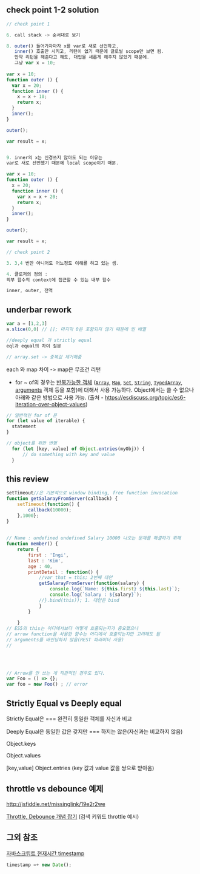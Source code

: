 ## check point 1-2 solution

```javascript
// check point 1

6. call stack -> 순서대로 보기

8. outer() 들어가자마자 x를 var로 새로 선언하고, 
   inner() 호출만 시키고, 리턴이 없기 때문에 글로벌 scope만 보면 됨.
   만약 리턴을 해준다고 해도, 대입을 새롭게 해주지 않았기 때문에. 
   그냥 var x = 10;
   
var x = 10;
function outer () {
  var x = 20;
  function inner () {
    x = x + 10;
    return x;
  }
  inner();
}

outer();

var result = x;


9. inner의 x는 신경쓰지 않아도 되는 이유는 
var로 새로 선언했기 때문에 local scope이기 때문.

var x = 10;
function outer () {
  x = 20;
  function inner () {
    var x = x + 20;
    return x;
  }
  inner();
}

outer();

var result = x;

// check point 2

3. 3,4 번만 아니어도 어느정도 이해를 하고 있는 셈.

4. 클로저의 정의 : 
외부 함수의 context에 접근할 수 있는 내부 함수

inner, outer, 전역


```



## underbar rework

```javascript
var a = [1,2,3]
a.slice(0,0) // []; 마지막 0은 포함되지 않기 때문에 빈 배열

//deeply equal 과 strictly equal 
eql과 equal의 차이 질문

// array.set -> 중복값 제거해줌

```



each 와 map 차이 -> map은 무조건 리턴 

- for ~ of의 경우는  [반복가능한 객체](https://developer.mozilla.org/ko/docs/Web/JavaScript/Reference/Iteration_protocols#iterable) ([`Array`](https://developer.mozilla.org/ko/docs/Web/JavaScript/Reference/Global_Objects/Array), [`Map`](https://developer.mozilla.org/ko/docs/Web/JavaScript/Reference/Global_Objects/Map), [`Set`](https://developer.mozilla.org/ko/docs/Web/JavaScript/Reference/Global_Objects/Set), [`String`](https://developer.mozilla.org/ko/docs/Web/JavaScript/Reference/Global_Objects/String), [`TypedArray`](https://developer.mozilla.org/ko/docs/Web/JavaScript/Reference/Global_Objects/TypedArray), [arguments](https://developer.mozilla.org/ko/docs/Web/JavaScript/Reference/Functions/arguments) 객체 등을 포함)에 대해서 사용 가능하다. Object에서는 쓸 수 없으나 아래와 같은 방법으로 사용 가능. (출처 - https://esdiscuss.org/topic/es6-iteration-over-object-values)



```javascript
// 일반적인 for of 문
for (let value of iterable) {
  statement 
} 

// object를 위한 변형
  for (let [key, value] of Object.entries(myObj)) {
      // do something with key and value
  }
```











## this review

```javascript
setTimeout//은 기본적으로 window binding, free function invocation
function getSalarayFromServer(callback) {
    setTimeout(function() {
        callback(10000);
    },1000}; 
}
               
               
// Name : undefined undefined Salary 10000 나오는 문제를 해결하기 위해
function member() {
    return {
        first : 'Ingi',
        last : 'Kim',
        age : 40,
        printDetail : function() {
            //var that = this; 2번째 대안
            getSalarayFromServer(function(salary) {
                console.log(`Name: ${this.first} ${this.last}`);
                console.log(`Salary : ${salary}`);
            //}.bind(this)); 1. 대안은 bind
        	}
        }
        
    }
// ES5의 this는 어디에서보다 어떻게 호출되는지가 중요했으나
// arrow function을 사용한 함수는 어디에서 호출되는지만 고려해도 됨
// arguments를 바인딩하지 않음(REST 파라미터 사용)
//

                                 

```

```javascript
                                 
// Arrow를 안 쓰는 게 직관적인 경우도 있다.
var Foo = () => {};
var foo = new Foo() ; // error

```





## Strictly Equal vs Deeply equal

Strictly Equal은 === 완전히 동일한 객체를 자신과 비교

Deeply Equal은 동일한 값은 갖지만 === 하지는 않은(자신과는 비교하지 않음)



Object.keys

Object.values

[key,value] Object.entries (key 값과 value 값을 쌍으로 받아옴)



## throttle vs debounce 예제

http://jsfiddle.net/missinglink/19e2r2we

[Throttle, Debounce 개념 잡기](https://medium.com/@progjh/throttle-debounce-%EA%B0%9C%EB%85%90-%EC%9E%A1%EA%B8%B0-19cea2e85a9f) (검색 키워드 throttle 예시)



## 그외 참조

[자바스크립트 현재시간 timestamp](https://webisfree.com/2017-10-18/%EC%9E%90%EB%B0%94%EC%8A%A4%ED%81%AC%EB%A6%BD%ED%8A%B8-%ED%98%84%EC%9E%AC-%EC%8B%9C%EA%B0%84-timestamp-%EC%96%BB%EB%8A%94-%EB%B0%A9%EB%B2%95)

```javascript
timestamp =+ new Date();
```

